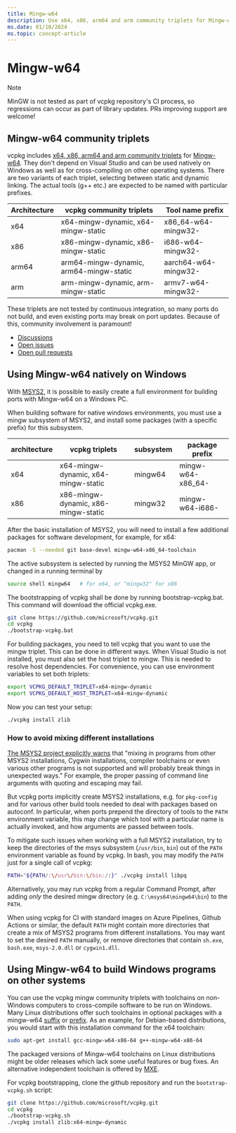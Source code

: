 ```yaml
---
title: Mingw-w64
description: Use x64, x86, arm64 and arm community triplets for Mingw-w64.
ms.date: 01/10/2024
ms.topic: concept-article
---
```

# Mingw-w64

> [!NOTE]
> MinGW is not tested as part of vcpkg repository's CI process, so regressions can occur as part of library updates. PRs improving support are welcome!

## Mingw-w64 community triplets

vcpkg includes [x64, x86, arm64 and arm community triplets](https://github.com/microsoft/vcpkg/tree/master/triplets/community) for [Mingw-w64](http://mingw-w64.org/). They don't depend on Visual Studio and can be used natively on Windows as well as for cross-compiling on other operating systems. There are two variants of each triplet, selecting between static and dynamic linking. The actual tools (g++ etc.) are expected to be named with particular prefixes.

| Architecture | vcpkg community triplets                | Tool name prefix     |
|--------------|-----------------------------------------|----------------------|
| x64          | x64-mingw-dynamic, x64-mingw-static     | x86_64-w64-mingw32-  |
| x86          | x86-mingw-dynamic, x86-mingw-static     | i686-w64-mingw32-    |
| arm64        | arm64-mingw-dynamic, arm64-mingw-static | aarch64-w64-mingw32- |
| arm          | arm-mingw-dynamic, arm-mingw-static     | armv7-w64-mingw32-   |

These triplets are not tested by continuous integration, so many ports
do not build, and even existing ports may break on port updates.
Because of this, community involvement is paramount!

- [Discussions](https://github.com/microsoft/vcpkg/discussions?discussions_q=mingw)
- [Open issues](https://github.com/microsoft/vcpkg/issues?q=is%3Aissue+is%3Aopen+mingw)
- [Open pull requests](https://github.com/microsoft/vcpkg/pulls?q=is%3Apr+is%3Aopen+mingw)

## <a name="mingw-native"></a> Using Mingw-w64 natively on Windows

With [MSYS2](https://www.msys2.org/), it is possible to easily create a full environment for building ports with Mingw-w64 on a Windows PC.

When building software for native windows environments, you must use a mingw subsystem of MSYS2, and install some packages (with a specific prefix) for this subsystem.

| architecture | vcpkg triplets                      | subsystem | package prefix    |
|--------------|-------------------------------------|-----------|-------------------|
| x64          | x64-mingw-dynamic, x64-mingw-static | mingw64   | mingw-w64-x86_64- |
| x86          | x86-mingw-dynamic, x86-mingw-static | mingw32   | mingw-w64-i686-   |

After the basic installation of MSYS2, you will need to install a few additional packages for software development, for example, for x64:

```bash
pacman -S --needed git base-devel mingw-w64-x86_64-toolchain
```

The active subsystem is selected by running the MSYS2 MinGW app, or changed in a running terminal by

```bash
source shell mingw64   # for x64, or "mingw32" for x86
```

The bootstrapping of vcpkg shall be done by running bootstrap-vcpkg.bat. This command will download the official vcpkg.exe.

```bash
git clone https://github.com/microsoft/vcpkg.git
cd vcpkg
./bootstrap-vcpkg.bat
```

For building packages, you need to tell vcpkg that you want to use the mingw triplet. This can be done in different ways. When Visual Studio is not installed, you must also set the host triplet to mingw. This is needed to resolve host dependencies. For convenience, you can use environment variables to set both triplets:

```bash
export VCPKG_DEFAULT_TRIPLET=x64-mingw-dynamic
export VCPKG_DEFAULT_HOST_TRIPLET=x64-mingw-dynamic
```

Now you can test your setup:

```bash
./vcpkg install zlib
```

### How to avoid mixing different installations

[The MSYS2 project explicitly warns](https://www.msys2.org/wiki/MSYS2-introduction/#path) that "mixing in programs from other MSYS2 installations, Cygwin installations, compiler toolchains or even various other programs is not supported and will probably break things in unexpected ways." For example, the proper passing of command line arguments with quoting and escaping may fail.

But vcpkg ports implicitly create MSYS2 installations, e.g. for `pkg-config` and for various other build tools needed to deal with packages based on autoconf. In particular, when ports prepend the directory of tools to the `PATH` environment variable, this may change which tool with a particular name is actually invoked, and how arguments are passed between tools.

To mitigate such issues when working with a full MSYS2 installation, try to keep the directories of the msys subsystem (`/usr/bin`, `bin`) out of the `PATH` environment variable as found by vcpkg. In bash, you may modify the `PATH` just for a single call of vcpkg:

```bash
PATH="${PATH/:\/usr\/bin:\/bin:/:}" ./vcpkg install libpq
```

Alternatively, you may run vcpkg from a regular Command Prompt, after adding *only* the desired mingw directory (e.g. `C:\msys64\mingw64\bin`) to the `PATH`.

When using vcpkg for CI with standard images on Azure Pipelines, Github Actions or similar, the default `PATH` might contain more directories that create a mix of MSYS2 programs from different installations. You may want to set the desired `PATH` manually, or remove directories that contain `sh.exe`, `bash.exe`, `msys-2.0.dll` or `cygwin1.dll`.

## <a name="mingw-cross"></a> Using Mingw-w64 to build Windows programs on other systems

You can use the vcpkg mingw community triplets with toolchains on non-Windows computers to cross-compile software to be run on Windows. Many Linux distributions offer such toolchains in optional packages with a mingw-w64 [suffix](https://repology.org/projects/?search=-mingw-w64) or [prefix](https://repology.org/projects/?search=mingw-w64-). As an example, for Debian-based distributions, you would start with this installation command for the x64 toolchain:

```bash
sudo apt-get install gcc-mingw-w64-x86-64 g++-mingw-w64-x86-64
```

The packaged versions of Mingw-w64 toolchains on Linux distributions might be older releases which lack some useful features or bug fixes. An alternative independent toolchain is offered by [MXE](https://mxe.cc/).

For vcpkg bootstrapping, clone the github repository and run the `bootstrap-vcpkg.sh` script:

```bash
git clone https://github.com/microsoft/vcpkg.git
cd vcpkg
./bootstrap-vcpkg.sh
./vcpkg install zlib:x64-mingw-dynamic
```
